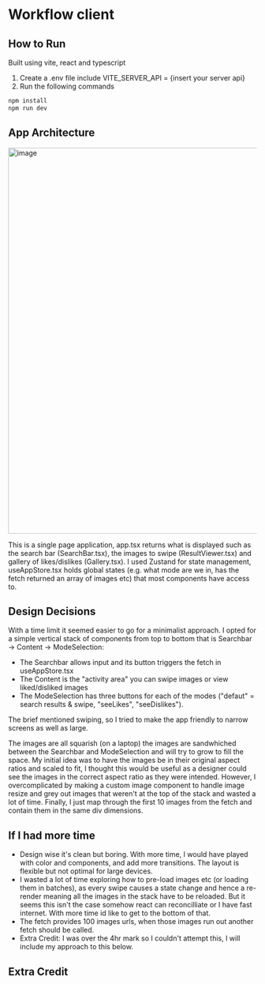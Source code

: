 # Workflow client

## How to Run
Built using vite, react and typescript

1. Create a .env file include VITE_SERVER_API = {insert your server api}
2. Run the following commands
```js
npm install
npm run dev
```

## App Architecture
<img width="782" alt="image" src="https://github.com/user-attachments/assets/85b8e61d-9b49-4a45-b305-120eba48ab6b">

This is a single page application, app.tsx returns what is displayed such as the search bar (SearchBar.tsx), the images to swipe (ResultViewer.tsx) and gallery of likes/dislikes (Gallery.tsx). I used Zustand for state management, useAppStore.tsx holds global states (e.g. what mode are we in, has the fetch returned an array of images etc) that most components have access to. 

## Design Decisions
With a time limit it seemed easier to go for a minimalist approach. I opted for a simple vertical stack of components from top to bottom that is Searchbar -> Content -> ModeSelection:

- The Searchbar allows input and its button triggers the fetch in useAppStore.tsx
- The Content is the "activity area" you can swipe images or view liked/disliked images
- The ModeSelection has three buttons for each of the modes ("defaut" = search results & swipe, "seeLikes", "seeDislikes"). 

The brief mentioned swiping, so I tried to make the app friendly to narrow screens as well as large.

The images are all squarish (on a laptop) the images are sandwhiched between the Searchbar and ModeSelection and will try to grow to fill the space. My initial idea was to have the images be in their original aspect ratios and scaled to fit, I thought this would be useful as a designer could see the images in the correct aspect ratio as they were intended. However, I overcomplicated by making a custom image component to handle image resize and grey out images that weren't at the top of the stack and wasted a lot of time. Finally, I just map through the first 10 images from the fetch and contain them in the same div dimensions. 

## If I had more time
- Design wise it's clean but boring. With more time, I would have played with color and components, and add more transitions. The layout is flexible but not optimal for large devices. 
- I wasted a lot of time exploring how to pre-load images etc (or loading them in batches), as every swipe causes a state change and hence a re-render meaning all the images in the stack have to be reloaded. But it seems this isn't the case somehow react can reconcilliate or I have fast internet. With more time id like to get to the bottom of that.
- The fetch provides 100 images urls, when those images run out another fetch should be called.
- Extra Credit: I was over the 4hr mark so I couldn't attempt this, I will include my approach to this below.

## Extra Credit


